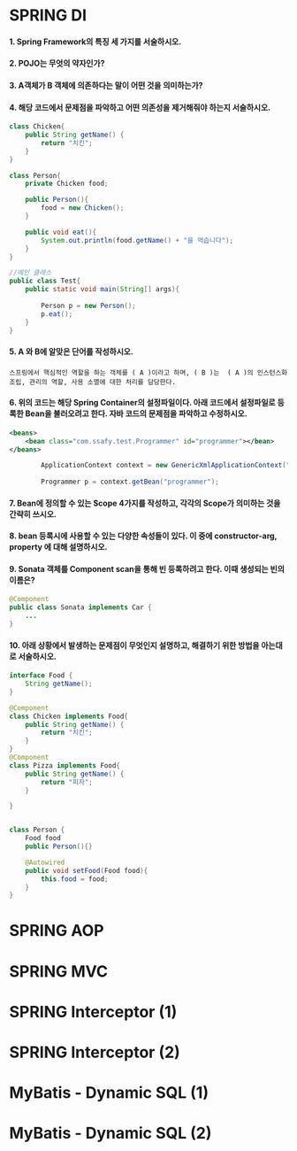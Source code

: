 # SPRING DI

#### 1. Spring Framework의 특징 세 가지를 서술하시오.

#### 2. POJO는 무엇의 약자인가?

#### 3. A객체가 B 객체에 의존하다는 말이 어떤 것을 의미하는가?

#### 4. 해당 코드에서 문제점을 파악하고 어떤 의존성을 제거해줘야 하는지 서술하시오.
```java
class Chicken{
	public String getName() {
		return "치킨";
	}
}

class Person{
    private Chicken food;

    public Person(){
        food = new Chicken();
    }

    public void eat(){
        System.out.println(food.getName() + "을 먹습니다");
    }
}

//메인 클래스
public class Test{
    public static void main(String[] args){
        
    	Person p = new Person();
    	p.eat();
    }
}
```

#### 5. A 와 B에 알맞은 단어를 작성하시오.
```
스프링에서 핵심적인 역할을 하는 객체를 ( A )이라고 하며, ( B )는  ( A )의 인스턴스화 조립, 관리의 역할, 사용 소멸에 대한 처리를 담당한다.
```

#### 6. 위의 코드는 해당 Spring Container의 설정파일이다. 아래 코드에서 설정파일로 등록한 Bean을 불러오려고 한다. 자바 코드의 문제점을 파악하고 수정하시오.
```xml
<beans>
	<bean class="com.ssafy.test.Programmer" id="programmer"></bean>
</beans>
```

```java
		ApplicationContext context = new GenericXmlApplicationContext("applicationContext.xml");
		
        Programmer p = context.getBean("programmer");	
```


#### 7. Bean에 정의할 수 있는 Scope 4가지를 작성하고, 각각의 Scope가 의미하는 것을 간략히 쓰시오.

#### 8. bean 등록시에 사용할 수 있는 다양한 속성들이 있다. 이 중에 constructor-arg, property 에 대해 설명하시오.


#### 9. Sonata 객체를 Component scan을 통해 빈 등록하려고 한다. 이때 생성되는 빈의 이름은?
```java
@Component
public class Sonata implements Car {
    ...
}
```

#### 10. 아래 상황에서 발생하는 문제점이 무엇인지 설명하고, 해결하기 위한 방법을 아는대로 서술하시오.
```java
interface Food {
    String getName();
}

@Component
class Chicken implements Food{
	public String getName() {
		return "치킨";
	}
}
@Component
class Pizza implements Food{
	public String getName() {
		return "피자";
	}

}


class Person {
    Food food
    public Person(){}

    @Autowired
    public void setFood(Food food){
        this.food = food;
    }
}

```

# SPRING AOP


# SPRING MVC


# SPRING Interceptor (1)


# SPRING Interceptor (2)


# MyBatis - Dynamic SQL (1)


# MyBatis - Dynamic SQL (2)